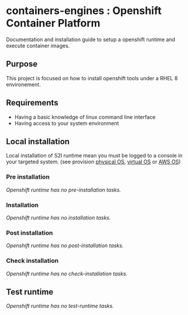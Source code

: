 # containers-engines : Openshift Container Platform


Documentation and installation guide to setup a openshift runtime
and execute container images.


## Purpose

This project is focused on how to install openshift tools under
a RHEL 8 environement.


## Requirements

- Having a basic knowledge of linux command line interface
- Having access to your system environment


## Local installation 

Local installation of S2I runtime mean you must be logged to a console in your
targeted system. (see provision [physical OS](System.md#physical-system), 
[virtual OS](System.md#virtual-system) or [AWS OS](System.md#aws-system))


### Pre installation

*Openshift runtime has no pre-installation tasks.*


### Installation

*Openshift runtime has no installation tasks.*


### Post installation

*Openshift runtime has no post-installation tasks.*


### Check installation

*Openshift runtime has no check-installation tasks.*


## Test runtime

*Openshift runtime has no test-runtime tasks.*


